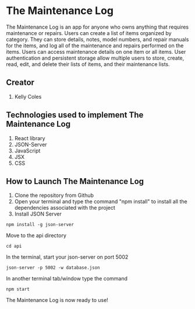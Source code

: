 

# The Maintenance Log

The Maintenance Log is an app for anyone who owns anything that requires maintenance or repairs. Users can create a list of items organized by category. They can store details, notes, model numbers, and repair manuals for the items, and log all of the maintenance and repairs performed on the items. Users can access maintenance details on one item or all items. User authentication and persistent storage allow multiple users to store, create, read, edit, and delete their lists of items, and their maintenance lists.

## Creator
1. Kelly Coles


## Technologies used to implement The Maintenance Log
1. React library
1. JSON-Server
1. JavaScript
1. JSX
1. CSS

## How to Launch The Maintenance Log

1. Clone the repository from Github
1. Open your terminal and type the command "npm install" to install all the dependencies associated with the project
1. Install JSON Server
```
npm install -g json-server
```

Move to the api directory
```
cd api
```
In the terminal, start your json-server on port 5002
```
json-server -p 5002 -w database.json
```
In another terminal tab/window type the command
```
npm start
```
The Maintenance Log is now ready to use!



